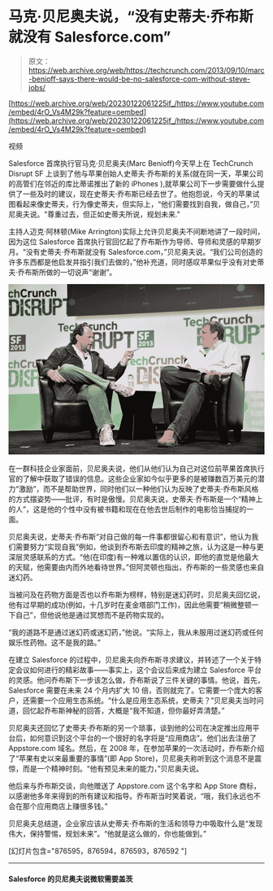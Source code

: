 # 马克·贝尼奥夫说，“没有史蒂夫·乔布斯就没有 Salesforce.com”

> 原文：<https://web.archive.org/web/https://techcrunch.com/2013/09/10/marc-benioff-says-there-would-be-no-salesforce-com-without-steve-jobs/>

[https://web.archive.org/web/20230122061225if_/https://www.youtube.com/embed/4rO_Vs4M29k?feature=oembed](https://web.archive.org/web/20230122061225if_/https://www.youtube.com/embed/4rO_Vs4M29k?feature=oembed)

视频

Salesforce 首席执行官马克·贝尼奥夫(Marc Benioff)今天早上在 TechCrunch Disrupt SF 上谈到了他与苹果创始人史蒂夫·乔布斯的关系(就在同一天，苹果公司的高管们在邻近的库比蒂诺推出了新的 iPhones ),就苹果公司下一步需要做什么提供了一些及时的建议，现在史蒂夫·乔布斯已经去世了。他抱怨说，今天的苹果试图看起来像史蒂夫，行为像史蒂夫，但实际上，“他们需要找到自我，做自己，”贝尼奥夫说。"尊重过去，但正如史蒂夫所说，规划未来."

主持人迈克·阿林顿(Mike Arrington)实际上允许贝尼奥夫不间断地讲了一段时间，因为这位 Salesforce 首席执行官回忆起了乔布斯作为导师、导师和灵感的早期岁月。“没有史蒂夫·乔布斯就没有 Salesforce.com，”贝尼奥夫说。“我们公司创造的许多东西都是他启发并指引我们去做的，”他补充道，同时感叹苹果似乎没有对史蒂夫·乔布斯所做的一切说声“谢谢”。

![2](img/f8da3c32d7de76abd326841c8fcddb6e.png)

在一群科技企业家面前，贝尼奥夫说，他们从他们认为自己对这位前苹果首席执行官的了解中获取了错误的信息。这些企业家如今似乎更多的是被赚数百万美元的潜力“激励”，而不是帮助世界，同时他们以一种他们认为反映了史蒂夫·乔布斯风格的方式摆姿势——批评，有时是傲慢。贝尼奥夫说，史蒂夫·乔布斯是一个“精神上的人”，这是他的个性中没有被书籍和现在在他去世后制作的电影恰当捕捉的一面。

贝尼奥夫说，史蒂夫·乔布斯“对自己做的每一件事都很留心和有意识”，他认为我们需要努力“实现自我”例如，他谈到乔布斯去印度的精神之旅，认为这是一种与更深层灵感联系的方式。“他(在印度)有一种难以置信的认识，即他的直觉是他最大的天赋，他需要由内而外地看待世界。”但阿灵顿也指出，乔布斯的一些灵感也来自迷幻药。

当被问及在药物方面是否也以乔布斯为榜样，特别是迷幻药时，贝尼奥夫回忆说，他有过早期的成功(例如，十几岁时在麦金塔部门工作)，因此他需要“稍微整顿一下自己”，但他说他是通过冥想而不是药物实现的。

“我的道路不是通过迷幻药或迷幻药，”他说。“实际上，我从未服用过迷幻药或任何娱乐性药物。这不是我的路。”

在建立 Salesforce 的过程中，贝尼奥夫向乔布斯寻求建议，并转述了一个关于特定会议如何进行的精彩故事——事实上，这个会议后来成为建立 Salesforce 平台的灵感。他问乔布斯下一步该怎么做，乔布斯说了三件关键的事情。他说，首先，Salesforce 需要在未来 24 个月内扩大 10 倍，否则就完了。它需要一个庞大的客户，还需要一个应用生态系统。“什么是应用生态系统，史蒂夫？”贝尼奥夫当时问道，回忆起乔布斯神秘的回答，大概是“我不知道，但你最好弄清楚。”

贝尼奥夫还回忆了史蒂夫·乔布斯的另一个琐事，谈到他的公司在决定推出应用平台后，如何意识到这个平台的一个很好的名字将是“应用商店”。他们出去注册了 Appstore.com 域名。然后，在 2008 年，在参加苹果的一次活动时，乔布斯介绍了“苹果有史以来最重要的事情”(即 App Store)，贝尼奥夫称听到这个消息不是震惊，而是一个精神时刻。“他有预见未来的能力，”贝尼奥夫说。

他后来与乔布斯交谈，向他赠送了 Appstore.com 这个名字和 App Store 商标，以感谢他多年来得到的所有建议和指导。乔布斯当时笑着说，“哦，我们永远也不会在那个应用商店上赚很多钱。”

贝尼奥夫总结道，企业家应该从史蒂夫·乔布斯的生活和领导力中吸取什么是“发现伟大，保持警惕，规划未来”。“他就是这么做的，你也能做到。”

[幻灯片包含="876595，876594，876593，876592 "]

* * *

#### Salesforce 的贝尼奥夫说微软需要盖茨